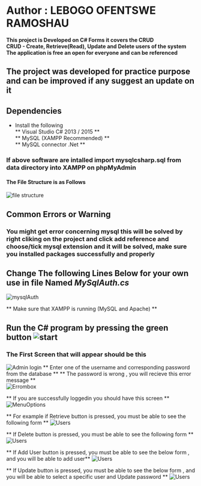 # Author : LEBOGO OFENTSWE RAMOSHAU
**This project is Developed on C# Forms it covers the CRUD**  
**CRUD - Create, Retrieve(Read), Update and Delete users of the system**  
**The application is free an open for everyone and can be referenced**  

## The project was developed for practice purpose and can be improved if any suggest an update on it

## Dependencies 
* Install the following  
** Visual Studio C# 2013 / 2015 **  
** MySQL (XAMPP Recommended) **  
** MySQL connector .Net **  

### If above software are intalled import mysqlcsharp.sql from data directory into XAMPP on phpMyAdmin
#### The File Structure is as Follows
![file structure](image/files.PNG)

## Common Errors or Warning 
### You might get error concerning mysql this will be solved by right cliking on the project and click add reference and choose/tick mysql extension and it will be solved, make sure you installed packages successfully and properly 


## Change The following Lines Below for your own use in file Named  *MySqlAuth.cs*
![mysqlAuth](image/Auth.PNG)

** Make sure that XAMPP is running (MySQL and Apache) **  

## Run the C# program by pressing the green button ![start](image/start.PNG)

### The First Screen that will appear should be this 
![Admin login](image/Picture1.png)
** Enter one of the username and corresponding password from the database **
** The password is wrong , you will recieve this error message **  
![Errombox](image/Picture2.png)

** If you are successfully loggedin you should have this screen **  
![MenuOptions](image/Picture3.png)

** For example if Retrieve button is pressed, you must be able to see the following form ** 
![Users](image/users.PNG) 

** If Delete button is pressed, you must be able to see the following form ** 
![Users](image/Picture5.PNG)

** If Add User button is pressed, you must be able to see the below form , and you will be able to add user** 
![Users](image/Picture4.PNG)  

** If Update button is pressed, you must be able to see the below form , and you will be able to select a specific user and  Update password ** 
![Users](image/Picture6.PNG) 

